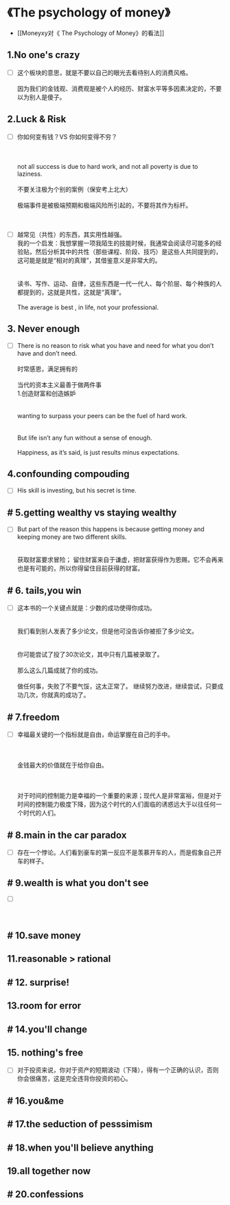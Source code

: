 # 《The psychology of money》
- [[Moneyxy对《 The Psychology of Money》的看法]]
## 1.No one's crazy

- [ ] 这个板块的意思，就是不要以自己的眼光去看待别人的消费风格。<br><br>因为我们的金钱观、消费观是被个人的经历、财富水平等多因素决定的，不要以为别人是傻子。


## 2.Luck & Risk

- [ ] 你如何变有钱？VS  你如何变得不穷？<br><br><br><br>not all success is due to hard work, and not all poverty is due to laziness.<br><br>不要关注极为个别的案例（保安考上北大）<br><br>极端事件是被极端预期和极端风险所引起的，不要将其作为标杆。<br><br><br>
- [ ] 越常见（共性）的东西，其实用性越强。<br>	我的一个启发：我想掌握一项我陌生的技能时候，我通常会阅读尽可能多的经验贴，然后分析其中的共性（那些课程、阶段、技巧）是这些人共同提到的，这可能是就是“相对的真理”，其借鉴意义是非常大的。<br><br><br>读书、写作、运动、自律，这些东西是一代一代人、每个阶层、每个种族的人都提到的，这就是共性，这就是“真理”。<br><br>The average is best , in life, not your professional.


## 3. Never enough

- [ ] There is no reason to risk what you have and need for what you don’t have and don’t need.<br><br>时常感恩，满足拥有的<br><br>当代的资本主义最善于做两件事<br>1.创造财富和创造嫉妒<br><br><br>wanting to surpass your peers can be the fuel of hard work.<br><br><br>But life isn’t any fun without a sense of enough.<br><br>Happiness, as it’s said, is just results minus expectations.<br>

## 4.confounding compouding

- [ ] His skill is investing, but his secret is time.


## #  5.getting wealthy vs staying wealthy

- [ ] But part of the reason this happens is because getting money and keeping money are two different skills.<br><br><br>获取财富要求冒险； 留住财富来自于谦虚，把财富获得作为恩赐，它不会再来也是有可能的，所以你得留住目前获得的财富。


## # 6. tails,you win

- [ ] 这本书的一个关键点就是：少数的成功使得你成功。<br><br><br>我们看到别人发表了多少论文，但是他可没告诉你被拒了多少论文。<br><br><br>你可能尝试了投了30次论文，其中只有几篇被录取了。<br><br>那么这么几篇成就了你的成功。<br><br>做任何事，失败了不要气馁，这太正常了。 继续努力改进，继续尝试，只要成功几次，你就真的成功了。


## # 7.freedom

- [ ] 幸福最关键的一个指标就是自由，命运掌握在自己的手中。<br><br><br><br>金钱最大的价值就在于给你自由。<br><br><br><br>对于时间的控制能力是幸福的一个重要的来源；现代人是非常富裕，但是对于时间的控制能力极度下降，因为这个时代的人们面临的诱惑远大于以往任何一个时代的人们。


## # 8.main in the car paradox

- [ ] 存在一个悖论。人们看到豪车的第一反应不是羡慕开车的人，而是假象自己开车的样子。


## # 9.wealth is what you don't see

- [ ] <br><br><br>


## # 10.save money



## 11.reasonable > rational



## # 12. surprise!



## 



## 13.room for error



## # 14.you'll change



## 



## 15. nothing's free

- [ ] 对于投资来说，你对于资产的短期波动（下降），得有一个正确的认识，否则你会很痛苦，这是完全违背你投资的初心。


## # 16.you&me



## # 17.the seduction of pesssimism



## # 18.when you'll believe anything



## 



## 19.all together now



## # 20.confessions
